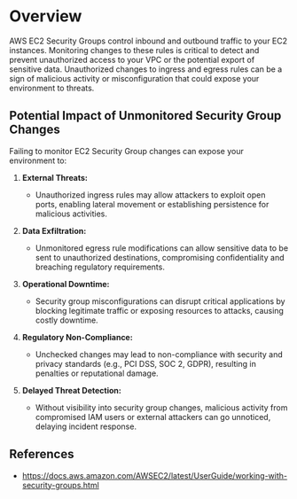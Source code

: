 # Overview

AWS EC2 Security Groups control inbound and outbound traffic to your EC2 instances. Monitoring changes to these rules is critical to detect and prevent unauthorized access to your VPC or the potential export of sensitive data. Unauthorized changes to ingress and egress rules can be a sign of malicious activity or misconfiguration that could expose your environment to threats.

## Potential Impact of Unmonitored Security Group Changes

Failing to monitor EC2 Security Group changes can expose your environment to:

1. **External Threats:** 
   - Unauthorized ingress rules may allow attackers to exploit open ports, enabling lateral movement or establishing persistence for malicious activities.

2. **Data Exfiltration:** 
   - Unmonitored egress rule modifications can allow sensitive data to be sent to unauthorized destinations, compromising confidentiality and breaching regulatory requirements.

3. **Operational Downtime:** 
   - Security group misconfigurations can disrupt critical applications by blocking legitimate traffic or exposing resources to attacks, causing costly downtime.

4. **Regulatory Non-Compliance:** 
   - Unchecked changes may lead to non-compliance with security and privacy standards (e.g., PCI DSS, SOC 2, GDPR), resulting in penalties or reputational damage.

5. **Delayed Threat Detection:** 
   - Without visibility into security group changes, malicious activity from compromised IAM users or external attackers can go unnoticed, delaying incident response.


## References

- https://docs.aws.amazon.com/AWSEC2/latest/UserGuide/working-with-security-groups.html